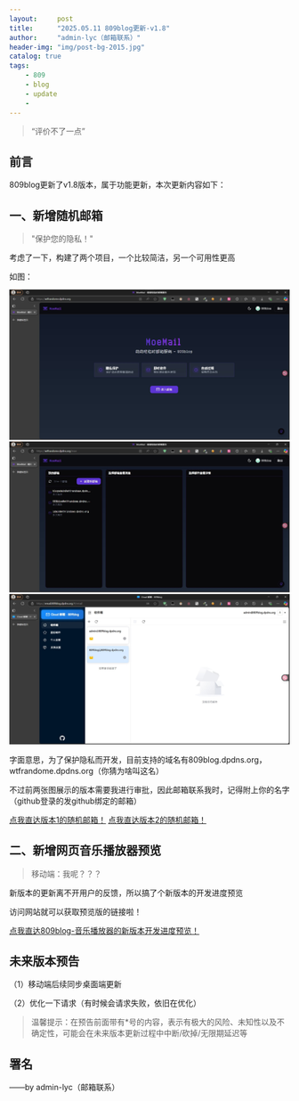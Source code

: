 ```yaml
---
layout:     post
title:      "2025.05.11 809blog更新-v1.8"
author:     "admin-lyc（邮箱联系）"
header-img: "img/post-bg-2015.jpg"
catalog: true
tags:
    - 809
    - blog
    - update
    - 
---
```


> “评价不了一点”

## 前言

<p>809blog更新了v1.8版本，属于功能更新，本次更新内容如下：</p>

## 一、新增随机邮箱

> "保护您的隐私！"

<p>考虑了一下，构建了两个项目，一个比较简洁，另一个可用性更高</p>

<p>如图：</p>

![1](/img/v1.8-1.jpg "版本1")
![2](/img/v1.8-2.jpg "版本1")
![3](/img/v1.8-3.jpg "版本2")

<p>字面意思，为了保护隐私而开发，目前支持的域名有809blog.dpdns.org，wtfrandome.dpdns.org（你猜为啥叫这名）</p>

<p>不过前两张图展示的版本需要我进行审批，因此邮箱联系我时，记得附上你的名字（github登录的发github绑定的邮箱）</p>

[点我直达版本1的随机邮箱！](https://wtfrandome.dpdns.org/)
[点我直达版本2的随机邮箱！](https://email.809blog.dpdns.org/)

## 二、新增网页音乐播放器预览

>移动端：我呢？？？

<p>新版本的更新离不开用户的反馈，所以搞了个新版本的开发进度预览</p>

<p>访问网站就可以获取预览版的链接啦！</p>

[点我直达809blog-音乐播放器的新版本开发进度预览！](https://809blog.dpdns.org/Musicplayer-Demo/)

## 未来版本预告

<p>（1）移动端后续同步桌面端更新</p>

<p>（2）优化一下请求（有时候会请求失败，依旧在优化）</p>

> 温馨提示：在预告前面带有*号的内容，表示有极大的风险、未知性以及不确定性，可能会在未来版本更新过程中中断/砍掉/无限期延迟等

<p id = "build"></p>

## 署名

<p>——by admin-lyc（邮箱联系）</p>
